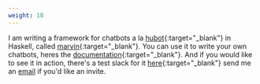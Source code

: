 ```yaml
---
weight: 10
---
```

I am writing a framework for chatbots a la [hubot](https://hubot.github.com){:target="_blank"} in Haskell, called [marvin](https://hackage.haskell.org/package/marvin){:target="_blank"}.
You can use it to write your own chatbots, heres the [documentation](https://marvin.readthedocs.io){:target="_blank"}.
And if you would like to see it in action, there's a test slack for it [here](https://marvin-bot.slack.com){:target="_blank"} send me an [email](mailto:dev@justus.science) if you'd like an invite.
